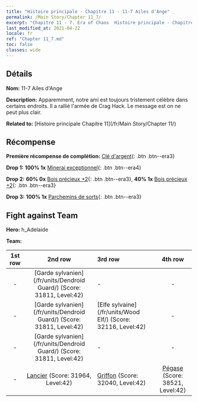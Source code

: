 ```yaml
---
title: "Histoire principale - Chapitre 11 - 11-7 Ailes d'Ange"
permalink: /Main Story/Chapter 11_7/
excerpt: "Chapitre 11 - 7. Era of Chaos  Histoire principale - Chapitre 11_7. 11-7 Ailes d'Ange"
last_modified_at: 2021-04-22
locale: fr
ref: "Chapter 11_7.md"
toc: false
classes: wide
---
```


## Détails

 **Nom:** 11-7 Ailes d'Ange

 **Description:** Apparemment, notre ami est toujours tristement célèbre dans certains endroits. Il a rallié l'armée de Crag Hack. Le message est on ne peut plus clair.

 **Related to:** [Histoire principale Chapitre 11](/fr/Main Story/Chapter 11/)

## Récompense

 **Première récompense de complétion:** [Clé d'argent](/ItemsFR/con_693/){: .btn .btn--era3}

 **Drop 1:** **100% 1x** [Minerai exceptionnel](/ItemsFR/mat_33/){: .btn .btn--era4}

 **Drop 2:** **60% 0x** [Bois précieux +2](/ItemsFR/mat_27/){: .btn .btn--era3}, **40% 1x** [Bois précieux +2](/ItemsFR/mat_27/){: .btn .btn--era3}

 **Drop 3:** **100% 1x** [Parchemins de sorts](/ItemsFR/con_694/){: .btn .btn--era3}


## Fight against Team
 **Hero:** h_Adelaide

 **Team:**


  | 1st row | 2nd row | 3rd row | 4th row |
  |:----:|:----:|:----|:----:|
  | - | [Garde sylvanien](/fr/units/Dendroid Guard/) (Score: 31811, Level:42)  | - | - |
  | - | [Garde sylvanien](/fr/units/Dendroid Guard/) (Score: 31811, Level:42)  | [Elfe sylvaine](/fr/units/Wood Elf/) (Score: 32116, Level:42)  | - |
  | - | [Garde sylvanien](/fr/units/Dendroid Guard/) (Score: 31811, Level:42)  | - | - |
  | - | [Lancier](/fr/units/Pikeman/) (Score: 31964, Level:42)  | [Griffon](/fr/units/Griffin/) (Score: 32040, Level:42)  | [Pégase](/fr/units/Pegasus/) (Score: 38521, Level:42)  |


